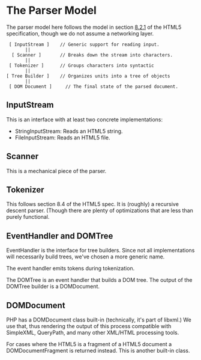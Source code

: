 # The Parser Model

The parser model here follows the model in section
[8.2.1](http://www.w3.org/TR/2012/CR-html5-20121217/syntax.php#parsing)
of the HTML5 specification, though we do not assume a networking layer.

     [ InputStream ]    // Generic support for reading input.
           ||
      [ Scanner ]       // Breaks down the stream into characters.
           ||
     [ Tokenizer ]      // Groups characters into syntactic
           ||
    [ Tree Builder ]    // Organizes units into a tree of objects
           ||
     [ DOM Document ]     // The final state of the parsed document.


## InputStream

This is an interface with at least two concrete implementations:

- StringInputStream: Reads an HTML5 string.
- FileInputStream: Reads an HTML5 file.

## Scanner

This is a mechanical piece of the parser.

## Tokenizer

This follows section 8.4 of the HTML5 spec. It is (roughly) a recursive
descent parser. (Though there are plenty of optimizations that are less
than purely functional.

## EventHandler and DOMTree

EventHandler is the interface for tree builders. Since not all
implementations will necessarily build trees, we've chosen a more
generic name.

The event handler emits tokens during tokenization.

The DOMTree is an event handler that builds a DOM tree. The output of
the DOMTree builder is a DOMDocument.

## DOMDocument

PHP has a DOMDocument class built-in (technically, it's part of libxml.)
We use that, thus rendering the output of this process compatible with
SimpleXML, QueryPath, and many other XML/HTML processing tools.

For cases where the HTML5 is a fragment of a HTML5 document a
DOMDocumentFragment is returned instead. This is another built-in class.
